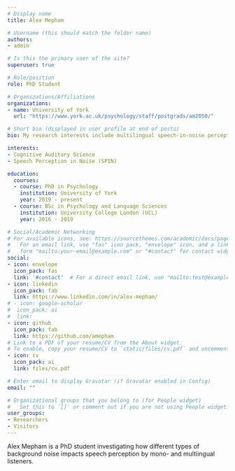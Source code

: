```yaml
---
# Display name
title: Alex Mepham

# Username (this should match the folder name)
authors:
- admin

# Is this the primary user of the site?
superuser: true

# Role/position
role: PhD Student

# Organizations/Affiliations
organizations:
- name: University of York
  url: "https://www.york.ac.uk/psychology/staff/postgrads/am2050/"

# Short bio (displayed in user profile at end of posts)
bio: My research interests include multilingual speech-in-noise perception...

interests:
- Cognitive Auditory Science
- Speech Perception in Noise (SPIN)

education:
  courses:
  - course: PhD in Psychology
    institution: University of York
    year: 2019 - present
  - course: BSc in Psychology and Language Sciences
    institution: University College London (UCL)
    year: 2016 - 2019

# Social/Academic Networking
# For available icons, see: https://sourcethemes.com/academic/docs/page-builder/#icons
#   For an email link, use "fas" icon pack, "envelope" icon, and a link in the
#   form "mailto:your-email@example.com" or "#contact" for contact widget.
social:
- icon: envelope
  icon_pack: fas
  link: '#contact'  # For a direct email link, use "mailto:test@example.org".
- icon: linkedin
  icon_pack: fab
  link: https://www.linkedin.com/in/alex-mepham/
# - icon: google-scholar
#  icon_pack: ai
#  link: 
- icon: github
  icon_pack: fab
  link: https://github.com/amepham
# Link to a PDF of your resume/CV from the About widget.
# To enable, copy your resume/CV to `static/files/cv.pdf` and uncomment the lines below.
- icon: cv
  icon_pack: ai
  link: files/cv.pdf

# Enter email to display Gravatar (if Gravatar enabled in Config)
email: ""

# Organizational groups that you belong to (for People widget)
#   Set this to `[]` or comment out if you are not using People widget.
user_groups:
- Researchers
- Visitors
---
```


Alex Mepham is a PhD student investigating how different types of background noise impacts speech perception by mono- and multiingual listeners.
